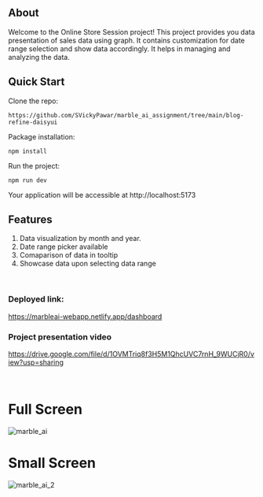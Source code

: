 ## About

Welcome to the Online Store Session project! This project provides you data presentation of sales data using graph. It contains customization for date range selection and show data accordingly. It helps in managing and analyzing the data.

## Quick Start

Clone the repo:

```
https://github.com/SVickyPawar/marble_ai_assignment/tree/main/blog-refine-daisyui
```

Package installation:

```
npm install
```

Run the project:

```
npm run dev
```
Your application will be accessible at http://localhost:5173

## Features
1. Data visualization by month and year.
2. Date range picker available
3. Comaparison of data in tooltip
4. Showcase data upon selecting data range 

<br/>

### Deployed link:

https://marbleai-webapp.netlify.app/dashboard

### Project presentation video

https://drive.google.com/file/d/1OVMTriq8f3H5M1QhcUVC7rnH_9WUCjR0/view?usp=sharing

<br />

# Full Screen
![marble_ai](https://github.com/SVickyPawar/upskill/assets/97332040/d4a3dd26-abb8-46b0-8b16-d9d07302eb34)

# Small Screen
![marble_ai_2](https://github.com/SVickyPawar/upskill/assets/97332040/98b594f1-9da6-45c3-ad87-ae45e8202a6c)




